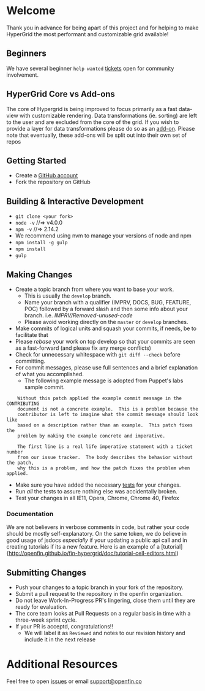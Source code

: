 # Welcome

Thank you in advance for being apart of this project and for helping to make HyperGrid the most performant and customizable grid
available! 

## Beginners

We have several beginner `help wanted` [tickets](https://github.com/openfin/fin-hypergrid/issues) open for community involvement.

## HyperGrid Core vs Add-ons

The core of Hypergrid is being improved to focus primarily as a fast data-view with customizable rendering. Data transformations (ie. sorting)
are left to the user and are excluded from the core of the grid. If you wish to provide a layer for data transformations
please do so as an [add-on](https://github.com/openfin/fin-hypergrid/tree/master/add-ons). 
Please note that eventually, these add-ons will be split out into their own set of repos


## Getting Started

* Create a [GitHub account](https://github.com/signup/free)
* Fork the repository on GitHub

## Building & Interactive Development
* `git clone <your fork>`
* `node -v` //=> v4.0.0
* `npm -v`  //=> 2.14.2
*  We recommend using nvm to manage your versions of node and npm
* `npm install -g gulp`
* `npm install`
* `gulp`

## Making Changes

* Create a topic branch from where you want to base your work.
    * This is usually the `develop` branch.
    * Name your branch with a qualifier (IMPRV, DOCS, BUG, FEATURE, POC) followed by a forward slash and then some info about your branch.
        i.e. *IMPRV/Removed-unused-code*
    * Please avoid working directly on the `master` or `develop` branches.
* Make commits of logical units and squash your commits, if needs, be to facilitate that
* Please *rebase* your work on top develop so that your commits are seen as a fast-forward (and please fix any merge conflicts)
* Check for unnecessary whitespace with `git diff --check` before committing.
* For commit messages, please use full sentences and a brief explanation of what you accomplished.
    * The following example message is adopted from Puppet's labs sample commit.

````
    Without this patch applied the example commit message in the CONTRIBUTING
    document is not a concrete example.  This is a problem because the
    contributor is left to imagine what the commit message should look like
    based on a description rather than an example.  This patch fixes the
    problem by making the example concrete and imperative.

    The first line is a real life imperative statement with a ticket number
    from our issue tracker.  The body describes the behavior without the patch,
    why this is a problem, and how the patch fixes the problem when applied.
````

* Make sure you have added the necessary [tests](https://github.com/openfin/fin-hypergrid/tree/master/test) for your changes.
* Run _all_ the tests to assure nothing else was accidentally broken.
* Test your changes in all IE11, Opera, Chrome, Chrome 40, Firefox


### Documentation

We are not believers in verbose comments in code, but rather your code should be mostly self-explanatory. On the same token, we do believe in good usage of jsdocs _especially_ if your updating a public api call and in creating tutorials
if its a new feature. Here is an example of a [tutorial]{http://openfin.github.io/fin-hypergrid/doc/tutorial-cell-editors.html)

## Submitting Changes

* Push your changes to a topic branch in your fork of the repository.
* Submit a pull request to the repository in the openfin organization.
* Do not leave Work-In-Progress PR's lingering, close them until they are ready for evaluation.
* The core team looks at Pull Requests on a regular basis in time with a three-week sprint cycle.
* If your PR is acceptd, congratulations!! 
    * We will label it as `Reviewed` and notes to our revision history and include it in the next release

# Additional Resources

Feel free to open [issues](https://github.com/openfin/fin-hypergrid/issues) or email support@openfin.co
